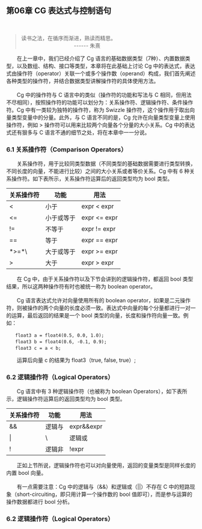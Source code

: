 ## 第06章  CG 表达式与控制语句
<br>

> 读书之法，在循序而渐进，熟读而精思。<br>
　　　　　　　　　　------ 朱熹

　　在上一章中，我们已经介绍了 Cg 语言的基础数据类型（7种）、内置数据类型，以及数组、结构、接口等类型，本章将在此基础上讨论 Cg 中的表达式，表达式由操作符（operator）关联一个或多个操作数（operand）构成，我们首先阐述各种类型的操作符，并结合数据类型讲解操作符的具体使用方法。
<br><br>
　　Cg 中的操作符与 C 语言中的类似（操作符的功能和写法与 C 相同，但用法不尽相同），按照操作符的功能可以划分为：关系操作符、逻辑操作符、条件操作符。Cg 中有一类较为独特的操作符，称为 Swizzle 操作符，这个操作用于取出向量类型变量中的分量。此外，与 C 语言不同的是，Cg 允许在向量类型变量上使用操作符，例如 > 操作符可以用来比较两个向量各个分量的大小关系。Cg 中的表达式还有狠多与 C 语言不通的细节之处，将在本章中一一分说。

### 6.1 关系操作符（Comparison Operators）

　　关系操作符，用于比较同类型数据（不同类型的基础数据需要进行类型转换，不同长度的向量，不能进行比较）之间的大小关系或者等价关系。Cg 中有 6 种关系操作符。如下表所示，关系操作符运算后的返回类型均为 bool 类型。

关系操作符 | 功能 | 用法
---- | --- | ---
< | 小于 | expr < expr
<= |  小于或等于 |  expr <= expr
!= |  不等于 |  expr != expr
== |  等于 |  expr == expr
\*>=*\ |  大于或等于 |  expr >= expr
> |  大于 |   expr > expr

　　在 Cg 中，由于关系操作符以及下节会讲到的逻辑操作符，都返回 bool 类型结果，所以这两种操作符有时也被统一称为 boolean operator。
<br><br>
　　Cg 语言表达式允许对向量使用所有的 boolean operator，如果是二元操作符，则被操作的两个向量的长度必须一致。表达式中向量的每个分量都进行一对一的运算，最后返回的结果是一个 bool 类型的向量，长度和操作符向量一致。例如：

 ```
　　float3 a = float4(0.5, 0.0, 1.0);
　　float3 b = float4(0.6, -0.1, 0.9);
　　float3 c = a < b;
 ```
 
 　　运算后向量 c 的结果为 float3（true, false, true）;
 
### 6.2 逻辑操作符（Logical Operators）
 
 　　Cg 语言中有 3 种逻辑操作符（也被称为 boolean Operators），如下表所示，逻辑操作符运算后的返回类型均为 bool 类型。
 
关系操作符 | 功能 | 用法
---- | --- | ---
&& | 逻辑与 | expr&&expr
\||\ | 逻辑或 |  expr\||\expr
! |  逻辑非 |  !expr

 　　正如上节所说，逻辑操作符也可以对向量使用，返回的变量类型是同样长度的内置 bool 向量。
<br><br>
 　　有一点需要注意：Cg 中的逻辑与（&&）和逻辑或（||）不存在 C 中的短路现象（short-circuiting，即只用计算一个操作数的 bool 值即可），而是参与运算的操作数据都进行 bool 分析。
 
### 6.2 逻辑操作符（Logical Operators）
<br><br>
<br><br>
<br><br>
<br><br>
<br><br>
<br><br>
<br><br>











